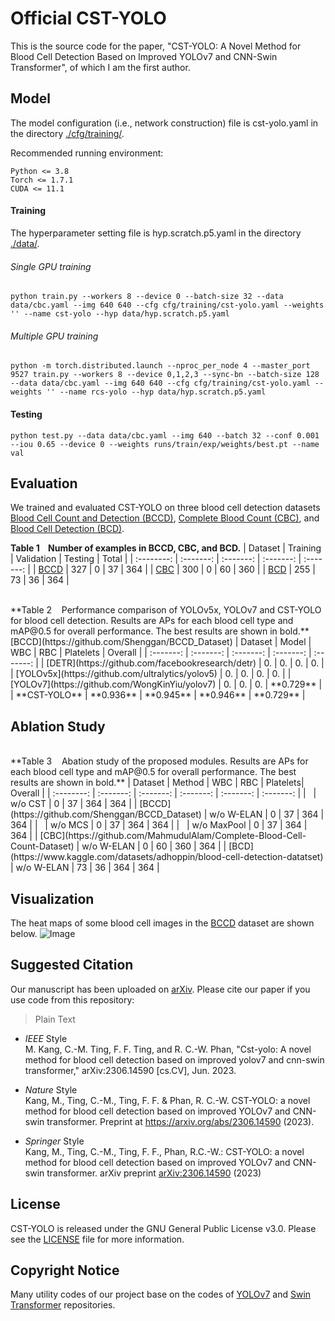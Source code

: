 # Official CST-YOLO
This is the source code for the paper, "CST-YOLO: A Novel Method for Blood Cell Detection Based on Improved YOLOv7 and CNN-Swin Transformer", of which I am the first author.

## Model
The model configuration (i.e., network construction) file is cst-yolo.yaml in the directory [./cfg/training/](https://github.com/mkang315/CST-YOLO/tree/main/cfg/training).

Recommended running environment:
```
Python <= 3.8
Torch <= 1.7.1
CUDA <= 11.1
```

#### Training

The hyperparameter setting file is hyp.scratch.p5.yaml in the directory [./data/](https://github.com/mkang315/CST-YOLO/tree/main/data).

###### Single GPU training
```
python train.py --workers 8 --device 0 --batch-size 32 --data data/cbc.yaml --img 640 640 --cfg cfg/training/cst-yolo.yaml --weights '' --name cst-yolo --hyp data/hyp.scratch.p5.yaml
```

###### Multiple GPU training
```
python -m torch.distributed.launch --nproc_per_node 4 --master_port 9527 train.py --workers 8 --device 0,1,2,3 --sync-bn --batch-size 128 --data data/cbc.yaml --img 640 640 --cfg cfg/training/cst-yolo.yaml --weights '' --name rcs-yolo --hyp data/hyp.scratch.p5.yaml
```

#### Testing

```
python test.py --data data/cbc.yaml --img 640 --batch 32 --conf 0.001 --iou 0.65 --device 0 --weights runs/train/exp/weights/best.pt --name val
```

## Evaluation
We trained and evaluated CST-YOLO on three blood cell detection datasets [Blood Cell Count and Detection (BCCD)](https://github.com/Shenggan/BCCD_Dataset), [Complete Blood Count (CBC)](https://github.com/MahmudulAlam/Complete-Blood-Cell-Count-Dataset), and [Blood Cell Detection (BCD)](https://www.kaggle.com/datasets/adhoppin/blood-cell-detection-datatset).

**Table 1&nbsp;&nbsp;&nbsp;&nbsp;Number of examples in BCCD, CBC, and BCD.** 
| Dataset | Training | Validation | Testing | Total |
| :--------: | :-------: | :-------: | :-------: | :-------: |
| [BCCD](https://github.com/Shenggan/BCCD_Dataset) | 327 | 0 | 37 | 364 |
| [CBC](https://github.com/MahmudulAlam/Complete-Blood-Cell-Count-Dataset) | 300 | 0 | 60 | 360 |
| [BCD](https://www.kaggle.com/datasets/adhoppin/blood-cell-detection-datatset) | 255 | 73 | 36 | 364 |

<br />
**Table 2&nbsp;&nbsp;&nbsp;&nbsp;Performance comparison of YOLOv5x, YOLOv7 and CST-YOLO for blood cell detection. Results are APs for each blood cell
type and mAP@0.5 for overall performance. The best results are shown in bold.** 
 [BCCD](https://github.com/Shenggan/BCCD_Dataset)
| Dataset 
| Model | WBC | RBC | Platelets | Overall |
| :-------: | :-------: | :-------: | :-------: | :-------: |
| [DETR](https://github.com/facebookresearch/detr) | 0. | 0. | 0. | 0. |
| [YOLOv5x](https://github.com/ultralytics/yolov5) | 0. | 0. | 0. | 0. |
| [YOLOv7](https://github.com/WongKinYiu/yolov7) | 0. | 0. | 0. | **0.729** |
| **CST-YOLO** | **0.936** | **0.945** | **0.946** | **0.729** |

## Ablation Study
<br />
**Table 3&nbsp;&nbsp;&nbsp;&nbsp;Abation study of the proposed modules. Results are APs for each blood cell type and mAP@0.5 for overall performance. The best results are shown in bold.** 
| Dataset | Method | WBC | RBC | Platelets| Overall |
| :--------: | :-------: | :-------: | :-------: | :-------: | :-------: |
| &nbsp; | w/o CST | 0 | 37 | 364 | 364 |
| [BCCD](https://github.com/Shenggan/BCCD_Dataset) | w/o W-ELAN | 0 | 37 | 364 | 364 |
| &nbsp; | w/o MCS | 0 | 37 | 364 | 364 |
| &nbsp; | w/o MaxPool | 0 | 37 | 364 | 364 |
| [CBC](https://github.com/MahmudulAlam/Complete-Blood-Cell-Count-Dataset) | w/o W-ELAN | 0 | 60 | 360 | 364 |
| [BCD](https://www.kaggle.com/datasets/adhoppin/blood-cell-detection-datatset) | w/o W-ELAN | 73 | 36 | 364 | 364 |

## Visualization
The heat maps of some blood cell images in the [BCCD](https://github.com/Shenggan/BCCD_Dataset) dataset are shown below.
![Image](src)

## Suggested Citation
Our manuscript has been uploaded on [arXiv](https://arxiv.org/abs/2306.14590). Please cite our paper if you use code from this repository:
> Plain Text

- *IEEE* Style</br>
M. Kang, C.-M. Ting, F. F. Ting, and R. C.-W. Phan, "Cst-yolo: A novel method for blood cell detection based on improved yolov7 and cnn-swin transformer," arXiv:2306.14590 [cs.CV], Jun. 2023.</br>

- *Nature* Style</br>
Kang, M., Ting, C.-M., Ting, F. F. & Phan, R. C.-W. CST-YOLO: a novel method for blood cell detection based on improved YOLOv7 and CNN-swin transformer. Preprint at https://arxiv.org/abs/2306.14590 (2023).</br>

- *Springer* Style</br>
Kang, M., Ting, C.-M., Ting, F. F., Phan, R.C.-W.: CST-YOLO: a novel method for blood cell detection based on improved YOLOv7 and CNN-swin transformer. arXiv preprint [arXiv:2306.14590](https://arxiv.org/abs/2306.14590) (2023)</br>

## License
CST-YOLO is released under the GNU General Public License v3.0. Please see the [LICENSE](https://github.com/mkang315/CST-YOLO/blob/main/LICENSE) file for more information.

## Copyright Notice
Many utility codes of our project base on the codes of [YOLOv7](https://github.com/WongKinYiu/yolov7) and [Swin Transformer](https://github.com/microsoft/Swin-Transformer) repositories.
